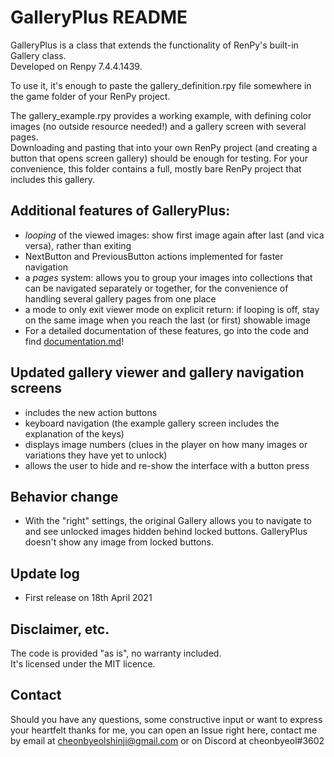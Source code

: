 # GalleryPlus README

GalleryPlus is a class that extends the functionality of RenPy's built-in Gallery class.  
Developed on Renpy 7.4.4.1439.

To use it, it's enough to paste the gallery_definition.rpy file somewhere in the game folder of your RenPy project.

The gallery_example.rpy provides a working example, with defining color images (no outside resource needed!) and a gallery screen with several pages.  
Downloading and pasting that into your own RenPy project (and creating a button that opens screen gallery) should be enough for testing. For your convenience, this folder contains a full, mostly bare RenPy project that includes this gallery. 

## Additional features of GalleryPlus:
* *looping* of the viewed images: show first image again after last (and vica versa), rather than exiting
* NextButton and PreviousButton actions implemented for faster navigation
* a *pages* system: allows you to group your images into collections that can be navigated separately or together, for the convenience of handling several gallery pages from one place
* a mode to only exit viewer mode on explicit return: if looping is off, stay on the same image when you reach the last (or first) showable image
* For a detailed documentation of these features, go into the code and find [documentation.md](https://github.com/cheonbyeol/RenPy-GalleryPlus/blob/main/documentation.md)!

## Updated gallery viewer and gallery navigation screens
* includes the new action buttons
* keyboard navigation (the example gallery screen includes the explanation of the keys)
* displays image numbers (clues in the player on how many images or variations they have yet to unlock)
* allows the user to hide and re-show the interface with a button press

## Behavior change
* With the "right" settings, the original Gallery allows you to navigate to and see unlocked images hidden behind locked buttons. GalleryPlus doesn't show any image from locked buttons.

## Update log
* First release on 18th April 2021

## Disclaimer, etc.
The code is provided "as is", no warranty included.  
It's licensed under the MIT licence.

## Contact
Should you have any questions, some constructive input or want to express your heartfelt thanks for me, you can open an Issue right here, contact me by email at cheonbyeolshinji@gmail.com or on Discord at cheonbyeol#3602
